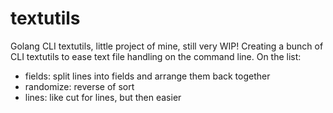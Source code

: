 # textutils
Golang CLI textutils, little project of mine, still very WIP! Creating a bunch of CLI textutils to ease text file handling on the command line. On the list:

* fields: split lines into fields and arrange them back together
* randomize: reverse of sort
* lines: like cut for lines, but then easier
